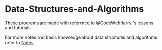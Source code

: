 # Data-Structures-and-Algorithms
These programs are made with reference to @CodeWithHarry 's lessons and tutorials

For more notes and basic knowledge about data structures and algorithms refer to 
[Notes](https://www.codewithharry.com/videos/data-structures-and-algorithms-in-hindi-1/)
